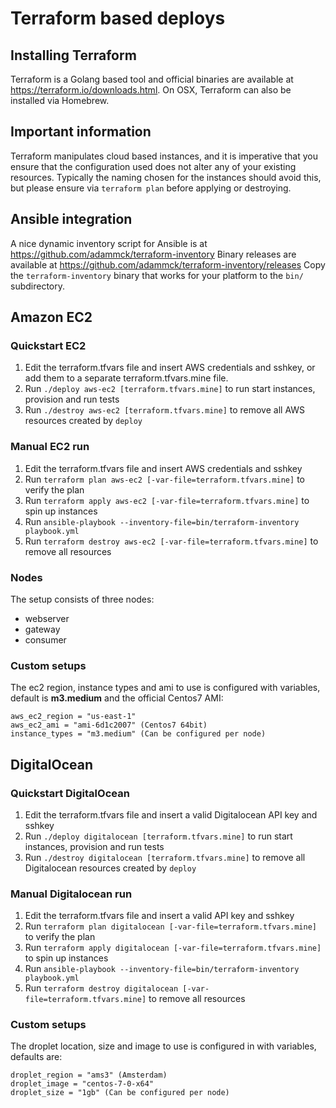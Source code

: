 # Terraform based deploys

## Installing Terraform

Terraform is a Golang based tool and official binaries are available at https://terraform.io/downloads.html.
On OSX, Terraform can also be installed via Homebrew.

## Important information

Terraform manipulates cloud based instances, and it is imperative that you ensure that the configuration used does not alter any of your existing resources. Typically the naming chosen for the instances should avoid this, but please ensure via ``terraform plan`` before applying or destroying.

## Ansible integration

A nice dynamic inventory script for Ansible is at https://github.com/adammck/terraform-inventory
Binary releases are available at https://github.com/adammck/terraform-inventory/releases
Copy the ``terraform-inventory`` binary that works for your platform to the ``bin/`` subdirectory.

## Amazon EC2

### Quickstart EC2

1. Edit the terraform.tfvars file and insert AWS credentials and sshkey, or add them to a separate terraform.tfvars.mine file.
2. Run ``./deploy aws-ec2 [terraform.tfvars.mine]`` to run start instances, provision and run tests
3. Run ``./destroy aws-ec2 [terraform.tfvars.mine]`` to remove all AWS resources created by ``deploy``

### Manual EC2 run

1. Edit the terraform.tfvars file and insert AWS credentials and sshkey
2. Run ``terraform plan aws-ec2 [-var-file=terraform.tfvars.mine]`` to verify the plan
3. Run ``terraform apply aws-ec2 [-var-file=terraform.tfvars.mine]`` to spin up instances
4. Run ``ansible-playbook --inventory-file=bin/terraform-inventory playbook.yml``
5. Run ``terraform destroy aws-ec2 [-var-file=terraform.tfvars.mine]`` to remove all resources

### Nodes

The setup consists of three nodes:

* webserver
* gateway
* consumer

### Custom setups

The ec2 region, instance types and ami to use is configured with variables, default is **m3.medium** and the official Centos7 AMI:

    aws_ec2_region = "us-east-1"
    aws_ec2_ami = "ami-6d1c2007" (Centos7 64bit)
    instance_types = "m3.medium" (Can be configured per node)

## DigitalOcean

### Quickstart DigitalOcean

1. Edit the terraform.tfvars file and insert a valid Digitalocean API key and sshkey
2. Run ``./deploy digitalocean [terraform.tfvars.mine]`` to run start instances, provision and run tests
3. Run ``./destroy digitalocean [terraform.tfvars.mine]`` to remove all Digitalocean resources created by ``deploy``

### Manual Digitalocean run

1. Edit the terraform.tfvars file and insert a valid API key and sshkey
2. Run ``terraform plan digitalocean [-var-file=terraform.tfvars.mine]`` to verify the plan
3. Run ``terraform apply digitalocean [-var-file=terraform.tfvars.mine]`` to spin up instances
4. Run ``ansible-playbook --inventory-file=bin/terraform-inventory playbook.yml``
5. Run ``terraform destroy digitalocean [-var-file=terraform.tfvars.mine]`` to remove all resources

### Custom setups

The droplet location, size and image to use is configured in with variables, defaults are:

    droplet_region = "ams3" (Amsterdam)
    droplet_image = "centos-7-0-x64"
    droplet_size = "1gb" (Can be configured per node)
